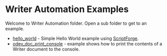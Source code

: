 # Writer Automation Examples

Welcome to Writer Automation folder. Open a sub folder to get to an example.

- [hello_world](./hello_world/) - Simple Hello World example using [ScriptForge].
- [odev_doc_print_console](./odev_doc_print_console/) - example shows how to print the contents of a Writer document to the console.

[ScriptForge]: https://gitlab.com/LibreOfficiant/scriptforge
